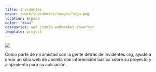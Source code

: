 ```yaml
---
title: Invidentes
cover: /work/invidentes/images/logo.png
location: España
color: "#444"
categories: web joomla webmarket inverted
template: project
---
```


![](/work/invidentes/images/1.png)

Como parte de mi amistad con la gente detrás de invidentes.org, ayudé a crear un sitio web de Joomla con información básica sobre su proyecto y alojamiento para su aplicación.
